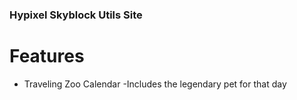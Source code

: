 ### Hypixel Skyblock Utils Site
# Features
- Traveling Zoo Calendar
    -Includes the legendary pet for that day
